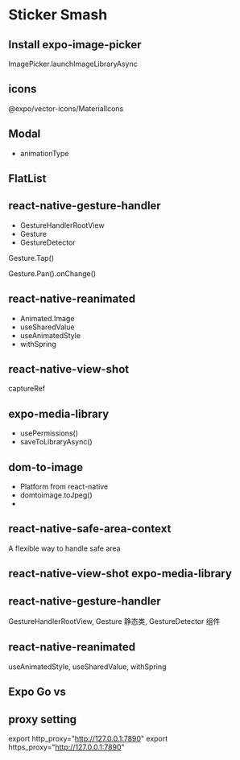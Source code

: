 # Sticker Smash

## Install expo-image-picker

ImagePicker.launchImageLibraryAsync

## icons

@expo/vector-icons/MaterialIcons

## Modal

- animationType

## FlatList

## react-native-gesture-handler

- GestureHandlerRootView
- Gesture
- GestureDetector

Gesture.Tap()

Gesture.Pan().onChange()

## react-native-reanimated

- Animated.Image
- useSharedValue
- useAnimatedStyle
- withSpring

## react-native-view-shot

captureRef

## expo-media-library

- usePermissions()
- saveToLibraryAsync()

## dom-to-image

- Platform from react-native
- domtoimage.toJpeg()
-

## react-native-safe-area-context

A flexible way to handle safe area

## react-native-view-shot expo-media-library

## react-native-gesture-handler

GestureHandlerRootView, Gesture 静态类, GestureDetector 组件

## react-native-reanimated

useAnimatedStyle, useSharedValue, withSpring

## Expo Go vs

## proxy setting

export http_proxy="http://127.0.0.1:7890" export https_proxy="http://127.0.0.1:7890"
